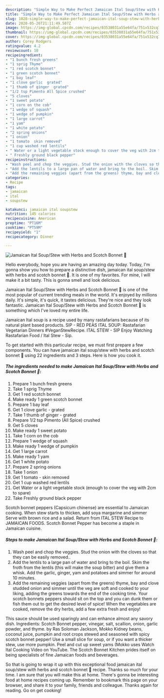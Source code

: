 ```yaml
---
description: "Simple Way to Make Perfect Jamaican Ital Soup/Stew with Herbs and Scotch Bonnet 🌱"
title: "Simple Way to Make Perfect Jamaican Ital Soup/Stew with Herbs and Scotch Bonnet 🌱"
slug: 1028-simple-way-to-make-perfect-jamaican-ital-soup-stew-with-herbs-and-scotch-bonnet
date: 2020-05-26T21:11:49.507Z
image: https://img-global.cpcdn.com/recipes/03538031a55e64fa/751x532cq70/jamaican-ital-soupstew-with-herbs-and-scotch-bonnet-🌱-recipe-main-photo.jpg
thumbnail: https://img-global.cpcdn.com/recipes/03538031a55e64fa/751x532cq70/jamaican-ital-soupstew-with-herbs-and-scotch-bonnet-🌱-recipe-main-photo.jpg
cover: https://img-global.cpcdn.com/recipes/03538031a55e64fa/751x532cq70/jamaican-ital-soupstew-with-herbs-and-scotch-bonnet-🌱-recipe-main-photo.jpg
author: Corey Rodgers
ratingvalue: 4.2
reviewcount: 10
recipeingredient:
- "1 bunch fresh greens"
- "1 sprig Thyme"
- "1 red scotch bonnet"
- "1 green scotch bonnet"
- "1 bay leaf"
- "1 clove garlic  grated"
- "1 thumb of ginger  grated"
- "1/2 tsp Pimento All Spice crushed"
- "5 cloves"
- "1 sweet potato"
- "1 corn on the cob"
- "1 wedge of squash"
- "1 wedge of pumpkin"
- "1 large carrot"
- "1 yam"
- "1 white potato"
- "2 spring onions"
- "1 onion"
- "1 tomato  skin removed"
- "1 cup washed red lentils"
- " Water or a light vegetable stock enough to cover the veg with 2cm to spare"
- " Freshly ground black pepper"
recipeinstructions:
- "Wash peel and chop the veggies. Stud the onion with the cloves so that they can be easily removed.."
- "Add the lentils to a large pan of water and bring to the boil. Skim the froth from the lentils (this will make the soup bitter) and give them a whisk. Add the garlic, ginger, yam and potatoes and simmer for around 10 minutes."
- "Add the remaining veggies (apart from the greens) thyme, bay and clove studded onion and simmer until the veg are soft and cooked to your liking, adding the greens towards the end of the cooking time. Your scotch bonnets peppers should sit on the top and you can dunk them or fish them out to get the desired level of spice! When the vegetables are cooked, remove the dry herbs, add a few extra fresh and enjoy!"
categories:
- Recipe
tags:
- jamaican
- ital
- soupstew

katakunci: jamaican ital soupstew 
nutrition: 145 calories
recipecuisine: American
preptime: "PT16M"
cooktime: "PT59M"
recipeyield: "1"
recipecategory: Dinner

---
```



![Jamaican Ital Soup/Stew with Herbs and Scotch Bonnet 🌱](https://img-global.cpcdn.com/recipes/03538031a55e64fa/751x532cq70/jamaican-ital-soupstew-with-herbs-and-scotch-bonnet-🌱-recipe-main-photo.jpg)

Hello everybody, hope you are having an amazing day today. Today, I'm gonna show you how to prepare a distinctive dish, jamaican ital soup/stew with herbs and scotch bonnet 🌱. It is one of my favorites. For mine, I will make it a bit tasty. This is gonna smell and look delicious.

Jamaican Ital Soup/Stew with Herbs and Scotch Bonnet 🌱 is one of the most popular of current trending meals in the world. It's enjoyed by millions daily. It's simple, it's quick, it tastes delicious. They're nice and they look fantastic. Jamaican Ital Soup/Stew with Herbs and Scotch Bonnet 🌱 is something which I've loved my entire life.

Jamaican Ital soup is a recipe used by many rastafarians because of its natural plant based products. SIP - RED PEAS ITAL SOUP: Rastafarian Vegetarian Dinners #VeganStewRecipe. ITAL STEW - SIP Enjoy Watching Rastafarian Food / Ital Stew - Sip.


To get started with this particular recipe, we must first prepare a few components. You can have jamaican ital soup/stew with herbs and scotch bonnet 🌱 using 22 ingredients and 3 steps. Here is how you cook it.

<!--inarticleads1-->

##### The ingredients needed to make Jamaican Ital Soup/Stew with Herbs and Scotch Bonnet 🌱:

1. Prepare 1 bunch fresh greens
1. Take 1 sprig Thyme
1. Get 1 red scotch bonnet
1. Make ready 1 green scotch bonnet
1. Prepare 1 bay leaf
1. Get 1 clove garlic - grated
1. Take 1 thumb of ginger - grated
1. Prepare 1/2 tsp Pimento (All Spice) crushed
1. Get 5 cloves
1. Make ready 1 sweet potato
1. Take 1 corn on the cob
1. Prepare 1 wedge of squash
1. Make ready 1 wedge of pumpkin
1. Get 1 large carrot
1. Make ready 1 yam
1. Get 1 white potato
1. Prepare 2 spring onions
1. Take 1 onion
1. Get 1 tomato - skin removed
1. Get 1 cup washed red lentils
1. Get  Water or a light vegetable stock (enough to cover the veg with 2cm to spare)
1. Take  Freshly ground black pepper


Scotch bonnet peppers (Capsicum chinense) are essential to Jamaican cooking. When stew starts to thicken, add soya margarine and simmer Serve with brown rice and a salad. Return from ITAL STEW Recipe to JAMAICAN FOODS. Scotch Bonnet Pepper has become a staple in Jamaican cuisine. 

<!--inarticleads2-->

##### Steps to make Jamaican Ital Soup/Stew with Herbs and Scotch Bonnet 🌱:

1. Wash peel and chop the veggies. Stud the onion with the cloves so that they can be easily removed..
1. Add the lentils to a large pan of water and bring to the boil. Skim the froth from the lentils (this will make the soup bitter) and give them a whisk. Add the garlic, ginger, yam and potatoes and simmer for around 10 minutes.
1. Add the remaining veggies (apart from the greens) thyme, bay and clove studded onion and simmer until the veg are soft and cooked to your liking, adding the greens towards the end of the cooking time. Your scotch bonnets peppers should sit on the top and you can dunk them or fish them out to get the desired level of spice! When the vegetables are cooked, remove the dry herbs, add a few extra fresh and enjoy!


This sauce should be used sparingly and can enhance almost any savory dish. Ingredients: Scotch Bonnet pepper, vinegar, salt, scallion, onion, garlic powder, and thyme. by Ras Soloman Jackson, Mokko Kidney beans, coconut juice, pumpkin and root crops stewed and seasoned with spicy scotch bonnet pepper! Use a small slice for soup, or if you want a thicker stew, use more pumpkin. Peel and cut up sweet yams (Mokko uses Watch Ital Cooking Video on YouTube. The Scotch Bonnet Kitchen prides itself on being specialists of fine Jamaican foods and beverages. 

So that is going to wrap it up with this exceptional food jamaican ital soup/stew with herbs and scotch bonnet 🌱 recipe. Thanks so much for your time. I am sure that you will make this at home. There's gonna be interesting food at home recipes coming up. Remember to bookmark this page on your browser, and share it to your family, friends and colleague. Thanks again for reading. Go on get cooking!
